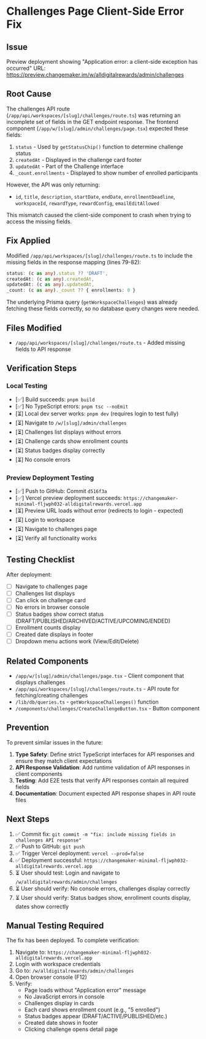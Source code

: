 # Challenges Page Client-Side Error Fix

## Issue

Preview deployment showing "Application error: a client-side exception has occurred"
URL: https://preview.changemaker.im/w/alldigitalrewards/admin/challenges

## Root Cause

The challenges API route (`/app/api/workspaces/[slug]/challenges/route.ts`) was returning an incomplete set of fields in the GET endpoint response. The frontend component (`/app/w/[slug]/admin/challenges/page.tsx`) expected these fields:

1. `status` - Used by `getStatusChip()` function to determine challenge status
2. `createdAt` - Displayed in the challenge card footer
3. `updatedAt` - Part of the Challenge interface
4. `_count.enrollments` - Displayed to show number of enrolled participants

However, the API was only returning:
- `id`, `title`, `description`, `startDate`, `endDate`, `enrollmentDeadline`, `workspaceId`, `rewardType`, `rewardConfig`, `emailEditAllowed`

This mismatch caused the client-side component to crash when trying to access the missing fields.

## Fix Applied

Modified `/app/api/workspaces/[slug]/challenges/route.ts` to include the missing fields in the response mapping (lines 79-82):

```typescript
status: (c as any).status ?? 'DRAFT',
createdAt: (c as any).createdAt,
updatedAt: (c as any).updatedAt,
_count: (c as any)._count ?? { enrollments: 0 }
```

The underlying Prisma query (`getWorkspaceChallenges`) was already fetching these fields correctly, so no database query changes were needed.

## Files Modified

- `/app/api/workspaces/[slug]/challenges/route.ts` - Added missing fields to API response

## Verification Steps

### Local Testing
- [✅] Build succeeds: `pnpm build`
- [✅] No TypeScript errors: `pnpm tsc --noEmit`
- [⏳] Local dev server works: `pnpm dev` (requires login to test fully)
- [⏳] Navigate to `/w/[slug]/admin/challenges`
- [⏳] Challenges list displays without errors
- [⏳] Challenge cards show enrollment counts
- [⏳] Status badges display correctly
- [⏳] No console errors

### Preview Deployment Testing
- [✅] Push to GitHub: Commit `d516f3a`
- [✅] Vercel preview deployment succeeds: `https://changemaker-minimal-fljwph032-alldigitalrewards.vercel.app`
- [⏳] Preview URL loads without error (redirects to login - expected)
- [⏳] Login to workspace
- [⏳] Navigate to challenges page
- [⏳] Verify all functionality works

## Testing Checklist

After deployment:
- [ ] Navigate to challenges page
- [ ] Challenges list displays
- [ ] Can click on challenge card
- [ ] No errors in browser console
- [ ] Status badges show correct status (DRAFT/PUBLISHED/ARCHIVED/ACTIVE/UPCOMING/ENDED)
- [ ] Enrollment counts display
- [ ] Created date displays in footer
- [ ] Dropdown menu actions work (View/Edit/Delete)

## Related Components

- `/app/w/[slug]/admin/challenges/page.tsx` - Client component that displays challenges
- `/app/api/workspaces/[slug]/challenges/route.ts` - API route for fetching/creating challenges
- `/lib/db/queries.ts` - `getWorkspaceChallenges()` function
- `/components/challenges/CreateChallengeButton.tsx` - Button component

## Prevention

To prevent similar issues in the future:

1. **Type Safety**: Define strict TypeScript interfaces for API responses and ensure they match client expectations
2. **API Response Validation**: Add runtime validation of API responses in client components
3. **Testing**: Add E2E tests that verify API responses contain all required fields
4. **Documentation**: Document expected API response shapes in API route files

## Next Steps

1. ✅ Commit fix: `git commit -m "fix: include missing fields in challenges API response"`
2. ✅ Push to GitHub: `git push`
3. ✅ Trigger Vercel deployment: `vercel --prod=false`
4. ✅ Deployment successful: `https://changemaker-minimal-fljwph032-alldigitalrewards.vercel.app`
5. ⏳ User should test: Login and navigate to `/w/alldigitalrewards/admin/challenges`
6. ⏳ User should verify: No console errors, challenges display correctly
7. ⏳ User should verify: Status badges show, enrollment counts display, dates show correctly

## Manual Testing Required

The fix has been deployed. To complete verification:

1. Navigate to: `https://changemaker-minimal-fljwph032-alldigitalrewards.vercel.app`
2. Login with workspace credentials
3. Go to: `/w/alldigitalrewards/admin/challenges`
4. Open browser console (F12)
5. Verify:
   - Page loads without "Application error" message
   - No JavaScript errors in console
   - Challenges display in cards
   - Each card shows enrollment count (e.g., "5 enrolled")
   - Status badges appear (DRAFT/ACTIVE/PUBLISHED/etc.)
   - Created date shows in footer
   - Clicking challenge opens detail page

